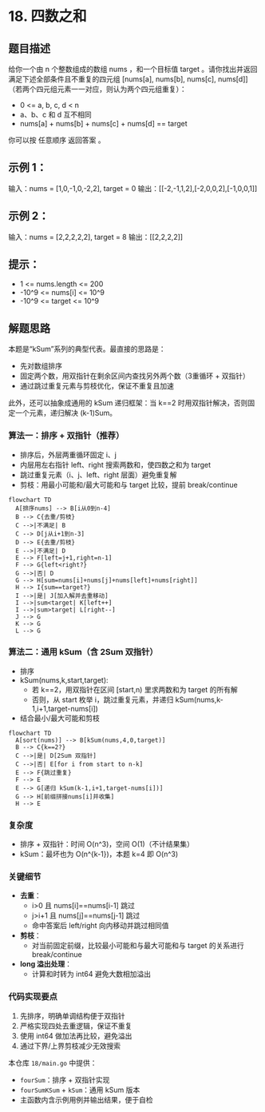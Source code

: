 # 18. 四数之和

## 题目描述

给你一个由 n 个整数组成的数组 nums ，和一个目标值 target 。请你找出并返回满足下述全部条件且不重复的四元组 [nums[a], nums[b], nums[c], nums[d]] （若两个四元组元素一一对应，则认为两个四元组重复）：

- 0 <= a, b, c, d < n
- a、b、c 和 d 互不相同
- nums[a] + nums[b] + nums[c] + nums[d] == target

你可以按 任意顺序 返回答案 。

## 示例 1：

输入：nums = [1,0,-1,0,-2,2], target = 0
输出：[[-2,-1,1,2],[-2,0,0,2],[-1,0,0,1]]

## 示例 2：

输入：nums = [2,2,2,2,2], target = 8
输出：[[2,2,2,2]]

## 提示：

- 1 <= nums.length <= 200
- -10^9 <= nums[i] <= 10^9
- -10^9 <= target <= 10^9

## 解题思路

本题是“kSum”系列的典型代表。最直接的思路是：
- 先对数组排序
- 固定两个数，用双指针在剩余区间内查找另外两个数（3重循环 + 双指针）
- 通过跳过重复元素与剪枝优化，保证不重复且加速

此外，还可以抽象成通用的 kSum 递归框架：当 k==2 时用双指针解决，否则固定一个元素，递归解决 (k-1)Sum。

### 算法一：排序 + 双指针（推荐）
- 排序后，外层两重循环固定 i、j
- 内层用左右指针 left、right 搜索两数和，使四数之和为 target
- 跳过重复元素（i、j、left、right 层面）避免重复解
- 剪枝：用最小可能和/最大可能和与 target 比较，提前 break/continue

```mermaid
flowchart TD
  A[排序nums] --> B[i从0到n-4]
  B --> C{去重/剪枝}
  C -->|不满足| B
  C --> D[j从i+1到n-3]
  D --> E{去重/剪枝}
  E -->|不满足| D
  E --> F[left=j+1,right=n-1]
  F --> G{left<right?}
  G -->|否| D
  G --> H[sum=nums[i]+nums[j]+nums[left]+nums[right]]
  H --> I{sum==target?}
  I -->|是| J[加入解并去重移动]
  I -->|sum<target| K[left++]
  I -->|sum>target| L[right--]
  J --> G
  K --> G
  L --> G
```

### 算法二：通用 kSum（含 2Sum 双指针）
- 排序
- kSum(nums,k,start,target):
  - 若 k==2，用双指针在区间 [start,n) 里求两数和为 target 的所有解
  - 否则，从 start 枚举 i，跳过重复元素，并递归 kSum(nums,k-1,i+1,target-nums[i])
- 结合最小/最大可能和剪枝

```mermaid
flowchart TD
  A[sort(nums)] --> B[kSum(nums,4,0,target)]
  B --> C{k==2?}
  C -->|是| D[2Sum 双指针]
  C -->|否| E[for i from start to n-k]
  E --> F{跳过重复}
  F --> E
  E --> G[递归 kSum(k-1,i+1,target-nums[i])]
  G --> H[前缀拼接nums[i]并收集]
  H --> E
```

### 复杂度
- 排序 + 双指针：时间 O(n^3)，空间 O(1)（不计结果集）
- kSum：最坏也为 O(n^{k-1})，本题 k=4 即 O(n^3)

### 关键细节
- **去重**：
  - i>0 且 nums[i]==nums[i-1] 跳过
  - j>i+1 且 nums[j]==nums[j-1] 跳过
  - 命中答案后 left/right 向内移动并跳过相同值
- **剪枝**：
  - 对当前固定前缀，比较最小可能和与最大可能和与 target 的关系进行 break/continue
- **long 溢出处理**：
  - 计算和时转为 int64 避免大数相加溢出

### 代码实现要点
1. 先排序，明确单调结构便于双指针
2. 严格实现四处去重逻辑，保证不重复
3. 使用 int64 做加法再比较，避免溢出
4. 通过下界/上界剪枝减少无效搜索

本仓库 `18/main.go` 中提供：
- `fourSum`：排序 + 双指针实现
- `fourSumKSum` + `kSum`：通用 kSum 版本
- 主函数内含示例用例并输出结果，便于自检
